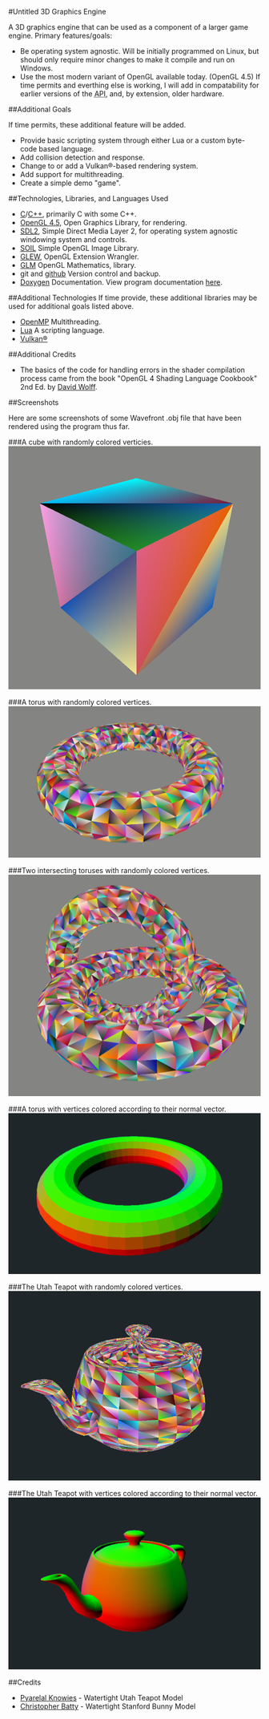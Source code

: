 
#Untitled 3D Graphics Engine 

A 3D graphics engine that can be used as a component of a larger game engine.
Primary features/goals:
* Be operating system agnostic.  Will be initially programmed on Linux, but
should only require minor changes to make it compile and run on Windows.
* Use the most modern variant of OpenGL available today. (OpenGL 4.5)  If time
permits and everthing else is working, I will add in compatability for earlier
versions of the <abbr title="Application Program Interface">API</abbr>, and, by
extension, older hardware.

##Additional Goals

If time permits, these additional feature will be added.
* Provide basic scripting system through either Lua or a custom byte-code based
language.
* Add collision detection and response.
* Change to or add a Vulkan®-based rendering system.
* Add support for multithreading.
* Create a simple demo "game".

##Technologies, Libraries, and Languages Used
* [C](http://en.cppreference.com/w/c/)/[C++](http://en.cppreference.com/w/cpp/),
primarily C with some C++.
* [OpenGL 4.5](https://www.opengl.org/about/), Open Graphics Library, for rendering.
* [SDL2](https://www.libsdl.org/index.php), Simple Direct Media Layer 2, for
operating system agnostic windowing system and controls.
* [SOIL](http://www.lonesock.net/soil.html) Simple OpenGL Image Library.
* [GLEW](http://glew.sourceforge.net/), OpenGL Extension Wrangler.
* [GLM](http://glm.g-truc.net/0.9.4/) OpenGL Mathematics, library.
* git and [github](https://github.com/) Version control and backup.
* [Doxygen](http://www.stack.nl/~dimitri/doxygen/) Documentation.  View
program documentation
[here](http://www.ecst.csuchico.edu/~tcarrel/Senior_Project/html/index.html).

##Additional Technologies
If time provide, these additional libraries may be used for additional goals
listed above.
* [OpenMP](http://www.openmp.org/) Multithreading.
* [Lua](https://www.lua.org/) A scripting language.
* [Vulkan®](https://www.khronos.org/vulkan/)

##Additional Credits
* The basics of the code for handling errors in the shader compilation process
came from the book "OpenGL 4 Shading Language Cookbook" 2nd Ed. by
[David Wolff](https://github.com/daw42/glslcookbook).


##Screenshots

Here are some screenshots of some Wavefront .obj file that have been rendered
using the program thus far.

###A cube with randomly colored verticies.
![A Cube](/.Images/cube.png)

###A torus with randomly colored vertices.
![A Torus](/.Images/torus.png)

###Two intersecting toruses with randomly colored vertices.
![Two linked toruses.](/.Images/toruses.png)

###A torus with vertices colored according to their normal vector.
![Normal Colored Torus](/.Images/torus_normals.png)

###The Utah Teapot with randomly colored vertices.
![Utah Teapot 1](/.Images/utah_teapot.2.jpg)

###The Utah Teapot with vertices colored according to their normal vector.
![Utah Teapot 2](/.Images/utah_teapot.1.jpg)

##Credits
* [Pyarelal Knowies](http://goanna.cs.rmit.edu.au/~pknowles/models.html) - 
Watertight Utah Teapot Model
* [Christopher Batty](https://cs.uwaterloo.ca/~c2batty/) - Watertight Stanford
Bunny Model

